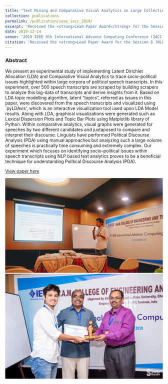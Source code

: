 ```yaml
---
title: "Text Mining and Comparative Visual Analytics on Large Collection of Speeches to Trace Socio-Political Issues"
collection: publications
permalink: /publication/ieee_iacc_2019/
excerpt: 'Received the <strong>Lead Paper Award</strong> for the Session 6 (NLP)'
date: 2019-12-14
venue: '2019 IEEE 9th International Advance Computing Conference (IACC 2019)'
citation: 'Received the <strong>Lead Paper Award for the Session 6 (NLP) </strong>.'
---
```

<h3>Abstract</h3>

We present an experimental study of implementing Latent Dirichlet Allocation (LDA) and Comparative Visual Analytics to trace socio-political issues highlighted within large corpora of political speech transcripts. In this experiment, over 500 speech transcripts are scraped by building scrapers to analyze this big-data of transcripts and derive insights from it. Based on LDA topic modelling algorithm, latent “topics”, referred as issues in this paper, were discovered from the speech transcripts and visualized using `pyLDAvis', which is an interactive visualization tool used upon LDA Model results. Along with LDA, graphical visualizations were generated such as Lexical Dispersion Plots and Topic Bar Plots using Matplotlib library of Python. Within comparative analytics, visual graphs were generated for speeches by two different candidates and juxtaposed to compare and interpret their discourse. Linguists have performed Political Discourse Analysis (PDA) using manual approaches but analyzing such a large volume of speeches is practically time consuming and extremely complex. Our experiment which focuses on identifying socio-political issues within speech transcripts using NLP based text analytics proves to be a beneficial technique for understanding Political Discourse Analysis (PDA).
<br>

[View paper here](https://ieeexplore.ieee.org/abstract/document/8971605)

<img src = '/images/Talk.jpg'>
<img src = '/images/Certificate.jpg'>
